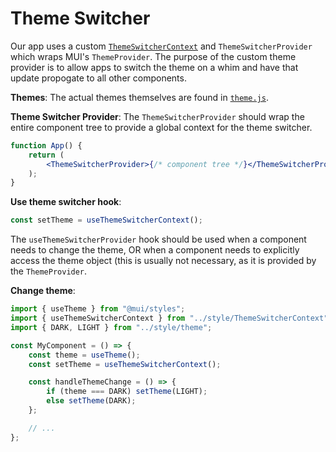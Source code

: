 # Theme Switcher

Our app uses a custom [`ThemeSwitcherContext`](./ThemeSwitcherContext.js) and `ThemeSwitcherProvider` which wraps MUI's `ThemeProvider`. The purpose of the custom
theme provider is to allow apps to switch the theme on a whim and have that update
propogate to all other components.

**Themes**: The actual themes themselves are found in [`theme.js`](./theme.js).

**Theme Switcher Provider**: The `ThemeSwitcherProvider` should wrap the entire component tree to provide a global context for the theme switcher.

```jsx
function App() {
    return (
        <ThemeSwitcherProvider>{/* component tree */}</ThemeSwitcherProvider>
    );
}
```

**Use theme switcher hook**:

```jsx
const setTheme = useThemeSwitcherContext();
```

The `useThemeSwitcherProvider` hook should be used when a component needs to change
the theme, OR when a component needs to explicitly access the theme object (this is usually not necessary, as it is provided by the `ThemeProvider`.

**Change theme**:

```jsx
import { useTheme } from "@mui/styles";
import { useThemeSwitcherContext } from "../style/ThemeSwitcherContext";
import { DARK, LIGHT } from "../style/theme";

const MyComponent = () => {
    const theme = useTheme();
    const setTheme = useThemeSwitcherContext();

    const handleThemeChange = () => {
        if (theme === DARK) setTheme(LIGHT);
        else setTheme(DARK);
    };

    // ...
};
```
